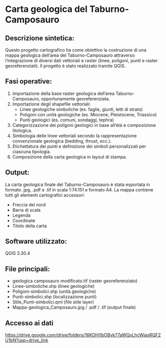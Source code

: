 # Carta geologica del Taburno-Camposauro

## Descrizione sintetica:
Questo progetto cartografico ha come obiettivo la costruzione di una mappa geologica dell’area del Taburno-Camposauro attraverso l’integrazione di diversi dati vettoriali e raster (linee, poligoni, punti e raster georeferenziati). Il progetto è stato realizzato tramite QGIS.

## Fasi operative:
1. Importazione della base raster geologica dell’area Taburno-Camposauro, opportunamente georeferenziata.
2. Importazione degli shapefile vettoriali:
   - Linee geologiche simboliche (es. faglie, giunti, letti di strato)
   - Poligoni con unità geologiche (es. Miocene, Pleistocene, Triassico)
   - Punti geologici (es. comuni, sondaggi, tephra)
3. Categorizzazione dei poligoni geologici in base all’età e composizione litologica.
4. Simbologia delle linee vettoriali secondo la rappresentazione convenzionale geologica (bedding, thrust, ecc.).
5. Etichettatura dei punti e definizione dei simboli personalizzati per ciascuna tipologia.
6. Composizione della carta geologica in layout di stampa.

## Output:
La carta geologica finale del Taburno-Camposauro è stata esportata in formato .jpg, .pdf e .tif in scala 1:74.151 e formato A4. La mappa contiene tutti gli elementi cartografici accessori:
- Freccia del nord
- Barra di scala
- Legenda
- Coordinate
- Titolo della carta

## Software utilizzato:
QGIS 3.30.4

## File principali:
- geologica camposauro modificato.tif (raster georeferenziato)
- Linee-simboliche.shp (linee geologiche)
- Poligoni-simbolici.shp (unità geologiche)
- Punti-simbolici.shp (localizzazione punti)
- Stile_Punti-simbolici.qml (file stile layer)
- Mappa-geologica_Camposauro.jpg / .pdf / .tif (output finale)

## Accesso ai dati
https://drive.google.com/drive/folders/16KDHj1bOByk77aWQvLhcWiasRQF2U1bN?usp=drive_link
